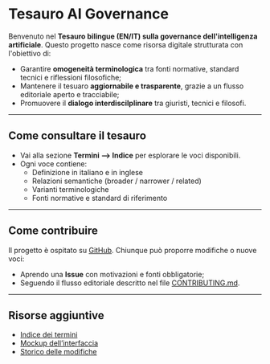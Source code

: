 # Tesauro AI Governance

Benvenuto nel **Tesauro bilingue (EN/IT) sulla governance dell'intelligenza artificiale**.
Questo progetto nasce come risorsa digitale strutturata con l'obiettivo di:

- Garantire **omogeneità terminologica** tra fonti normative, standard tecnici e riflessioni filosofiche;
- Mantenere il tesuaro **aggiornabile e trasparente**, grazie a un flusso editoriale aperto e tracciabile;
- Promuovere il **dialogo interdiscilplinare** tra giuristi, tecnici e filosofi.

--- 

## Come consultare il tesauro

- Vai alla sezione **Termini --> Indice** per esplorare le voci disponibili.
- Ogni voce contiene:
  - Definizione in italiano e in inglese
  - Relazioni semantiche (broader / narrower / related)
  - Varianti terminologiche
  - Fonti normative e standard di riferimento

--- 

## Come contribuire

Il progetto è ospitato su [GitHub](https://github.com/mauritiuss/tesauro-ai). 
Chiunque può proporre modifiche o nuove voci:

- Aprendo una **Issue** con motivazioni e fonti obbligatorie;
- Seguendo il flusso editoriale descritto nel file [CONTRIBUTING.md](https://github.com/mauritiuss/tesauro-ai/blob/main/CONTRIBUTING.md).

---

## Risorse aggiuntive

- [Indice dei termini](terms/index.md)  
- [Mockup dell’interfaccia](mockup.md)  
- [Storico delle modifiche](https://github.com/mauritiuss/tesauro-ai/blob/main/CHANGELOG.md)